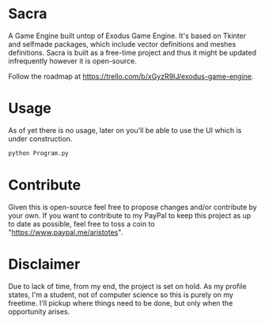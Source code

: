 # Sacra
A Game Engine built untop of Exodus Game Engine. It's based on Tkinter and selfmade packages, which include vector definitions and meshes definitions. Sacra is built as a free-time project and thus it might be updated infrequently however it is open-source.

Follow the roadmap at <https://trello.com/b/xGyzR9IJ/exodus-game-engine>.


# Usage
As of yet there is no usage, later on you'll be able to use the UI which is under construction.
```bash
python Program.py
```


# Contribute
Given this is open-source feel free to propose changes and/or contribute by your own. If you want to contribute to my PayPal to keep this project as up to date as possible, feel free to toss a coin to "https://www.paypal.me/aristotes".

# Disclaimer
Due to lack of time, from my end, the project is set on hold. As my profile states, I'm a student, not of computer science so this is purely on my freetime. I'll pickup where things need to be done, but only when the opportunity arises. 
